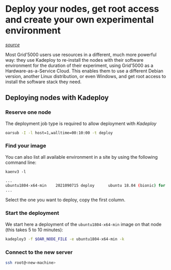 # Deploy your nodes, get root access and create your own experimental environment
[*source*](https://www.grid5000.fr/w/Getting_Started#Deploying_your_nodes_to_get_root_access_and_create_your_own_experimental_environment)


Most Grid'5000 users use resources in a different, much more powerful way: they use Kadeploy to re-install the nodes with their software environment for the duration of their experiment, using Grid'5000 as a Hardware-as-a-Service Cloud. 
This enables them to use a different Debian version, another Linux distribution, or even Windows, and get root access to install the software stack they need. 

## Deploying nodes with Kadeploy

### Reserve one node 
The deployment job type is required to allow deployment with *Kadeploy*

```bash
oarsub -I -l host=1,walltime=00:10:00 -t deploy
```

### Find your image

You can also list all available environment in a site by using the following command line:
```
kaenv3 -l
```

```bash
...
ubuntu1804-x64-min    2021090715 deploy      ubuntu 18.04 (bionic) for x64 - min
...
```

Select the one you want to deploy, copy the first column.

### Start the deployment
We start here a deployment of the `ubuntu1804-x64-min` image on that node (this takes 5 to 10 minutes): 

```bash
kadeploy3 -f $OAR_NODE_FILE -e ubuntu1804-x64-min -k
```

### Connect to the new server

```bash
ssh root@<new-machine>
```
